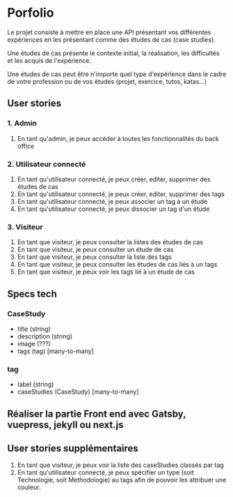 # Porfolio

Le projet consiste à mettre en place une API présentant vos différentes expériences en les présentant comme des études de cas (case studies).

Une études de cas présente le contexte initial, la réalisation, les difficultés et les acquis de l'expérience.

Une études de cas peut être n'importe quel type d'expérience dans le cadre de votre profession ou de vos études (projet, exercice, tutos, katas...)

## User stories

### 1. Admin

1. En tant qu'admin, je peux accéder à toutes les fonctionnalités du back office

### 2. Utilisateur connecté

1. En tant qu'utilisateur connecté, je peux créer, editer, supprimer des études de cas
2. En tant qu'utilisateur connecté, je peux créer, editer, supprimer des tags
3. En tant qu'utilisateur connecté, je peux associer un tag à un étude
4. En tant qu'utilisateur connecté, je peux dissocier un tag d'un étude

### 3. Visiteur

1. En tant que visiteur, je peux consulter la listes des études de cas
2. En tant que visiteur, je peux consulter un étude de cas
3. En tant que visiteur, je peux consulter la liste des tags
4. En tant que visiteur, je peux consulter les études de cas liés à un tags
5. En tant que visiteur, je peux voir les tags lié à un étude de cas

## Specs tech

### CaseStudy

- title (string)
- description (string)
- image (???)
- tags (tag) [many-to-many]

### tag

- label (string)
- caseStudies (CaseStudy) [many-to-many]

## Réaliser la partie Front end avec Gatsby, vuepress, jekyll ou next.js

## User stories supplémentaires

1. En tant que visiteur, je peux voir la liste des caseStudies classés par tag
2. En tant qu'utilisateur connecté, je peux spécifier un type (soit Technologie, soit Methodologie) au tags afin de pouvoir les attribuer une couleur.
